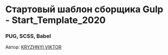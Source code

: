 <h1>Стартовый шаблон сборщика Gulp - Start_Template_2020</h1> 
<h3>PUG, SCSS, Babel</h3>


<p>Автор: <a href="https://webdel.ru/" target="_blank">KRYZHNYI VIKTOR</a></p>

